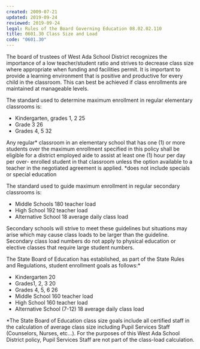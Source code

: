 ```yaml
---
created: 2009-07-21
updated: 2019-09-24
reviewed: 2019-09-24
legal: Rules of the Board Governing Education 08.02.02.110
title: 0601.30 Class Size and Load
code: "0601.30"
---
```


The board of trustees of West Ada School District recognizes the importance of a low teacher/student ratio and strives to decrease class size where appropriate when funding and facilities permit. It is important to provide a learning environment that is positive and productive for every child in the classroom. This can best be achieved if class enrollments are maintained at manageable levels.

The standard used to determine maximum enrollment in regular elementary classrooms is:

- Kindergarten, grades 1, 2 25
- Grade 3 26
- Grades 4, 5 32

Any regular* classroom in an elementary school that has one (1) or more students over the maximum enrollment specified in this policy shall be eligible for a district employed aide to assist at least one (1) hour per day per over- enrolled student in that classroom unless the option available to a teacher in the negotiated agreement is applied.
*does not include specials or special education

The standard used to guide maximum enrollment in regular secondary classrooms is:

- Middle Schools 180 teacher load
- High School 192 teacher load
- Alternative School 18 average daily class load

Secondary schools will strive to meet these guidelines but situations may arise which may cause class loads to be larger than the guideline. Secondary class load numbers do not apply to physical education or elective classes that require large student numbers.

The State Board of Education has established, as part of the State Rules and Regulations, student enrollment goals as follows:*

- Kindergarten 20
- Grades1, 2, 3 20
- Grades 4, 5, 6 26
- Middle School 160 teacher load
- High School 160 teacher load
- Alternative School (7-12) 18 average daily class load

*The State Board of Education class size goals include all certified staff in the calculation of average class size including Pupil Services Staff (Counselors, Nurses, etc...). For the purposes of this West Ada School District policy, Pupil Services Staff are not part of the class-load calculation.
